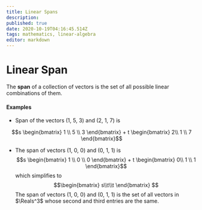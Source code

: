 ```yaml
---
title: Linear Spans
description: 
published: true
date: 2020-10-19T04:16:45.514Z
tags: mathematics, linear-algebra
editor: markdown
---
```


# Linear Span
The **span** of a collection of vectors is the set of all possible linear combinations of them. 

#### Examples
* Span of the vectors (1, 5, 3) and (2, 1, 7) is 

$$s \begin{bmatrix}
1 \\ 5 \\ 3
\end{bmatrix} + t \begin{bmatrix}
2\\ 1 \\ 7
\end{bmatrix}$$

* The span of vectors (1, 0, 0) and (0, 1, 1) is 
$$s \begin{bmatrix}
1 \\ 0 \\ 0
\end{bmatrix} + t \begin{bmatrix}
0\\ 1 \\ 1
\end{bmatrix}$$
which simplifies to 
$$\begin{bmatrix}
s\\t\\t
\end{bmatrix} $$ 
The span of vectors (1, 0, 0) and (0, 1, 1) is the set of all vectors in $\Reals^3$ whose second and third entries are the same.
